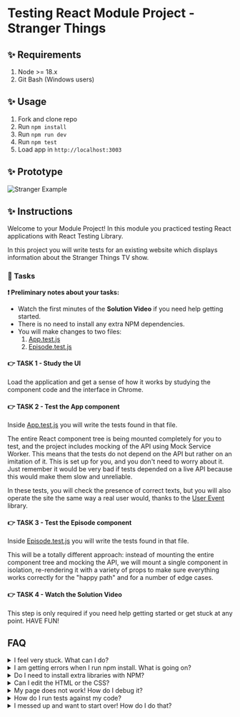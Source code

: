 # Testing React Module Project - Stranger Things

## ✨ Requirements

1. Node >= 18.x
2. Git Bash (Windows users)

## ✨ Usage

1. Fork and clone repo
2. Run `npm install`
3. Run `npm run dev`
4. Run `npm test`
5. Load app in `http://localhost:3003`

## ✨ Prototype

![Stranger Example](project_example.gif)

## ✨ Instructions

Welcome to your Module Project! In this module you practiced testing React applications with React Testing Library.

In this project you will write tests for an existing website which displays information about the Stranger Things TV show.

### 🥷 Tasks

**❗ Preliminary notes about your tasks:**

- Watch the first minutes of the **Solution Video** if you need help getting started.
- There is no need to install any extra NPM dependencies.
- You will make changes to two files:
  1. [App.test.js](./frontend/components/tests/App.test.js)
  2. [Episode.test.js](./frontend/components/tests/Episode.test.js)

#### 👉 TASK 1 - Study the UI

Load the application and get a sense of how it works by studying the component code and the interface in Chrome.

#### 👉 TASK 2 - Test the App component

Inside [App.test.js](./frontend/components/tests/App.test.js) you will write the tests found in that file.

The entire React component tree is being mounted completely for you to test, and the project includes mocking of the API using Mock Service Worker. This means that the tests do not depend on the API but rather on an imitation of it. This is set up for you, and you don't need to worry about it. Just remember it would be very bad if tests depended on a live API because this would make them slow and unreliable.

In these tests, you will check the presence of correct texts, but you will also operate the site the same way a real user would, thanks to the [User Event](https://testing-library.com/docs/user-event/intro/) library.

#### 👉 TASK 3 - Test the Episode component

Inside [Episode.test.js](./frontend/components/tests/Episode.test.js) you will write the tests found in that file.

This will be a totally different approach: instead of mounting the entire component tree and mocking the API, we will mount a single component in isolation, re-rendering it with a variety of props to make sure everything works correctly for the "happy path" and for a number of edge cases.

#### 👉 TASK 4 - Watch the Solution Video

This step is only required if you need help getting started or get stuck at any point. HAVE FUN!

## FAQ

<details>
  <summary>I feel very stuck. What can I do?</summary>

Redo the Guided Project for the module, or check out the Solution Video for this project. In these recordings, an industry expert walks you through their thinking in detail, while they solve the tasks.

</details>

<details>
  <summary>I am getting errors when I run npm install. What is going on?</summary>

This project requires Node >= V18 correctly installed in order to work. Sometimes Node can be misconfigured. Try deleting `node_modules` and running `npm install`. If this fails, try deleting both `node_modules` and `package-lock.json` before reinstalling. If all fails, please request support!

</details>

<details>
  <summary>Do I need to install extra libraries with NPM?</summary>

No. Everything you need should be installed already.

</details>

<details>
  <summary>Can I edit the HTML or the CSS?</summary>

You can edit the CSS of the project to give it a personal touch so you can add it to your portfolio, but only after you've finished your tasks!

</details>

<details>
  <summary>My page does not work! How do I debug it?</summary>

Remember to use console.logs and breakpoints to troubleshoot your code. Do not panic if you see errors in the console, just read them carefully looking for clues.

</details>

<details>
  <summary>How do I run tests against my code?</summary>

Execute `npm test` in your terminal. You can also do `npm test -- App.test.js` for example, to run a single test suite in isolation.

</details>

<details>
  <summary>I messed up and want to start over! How do I do that?</summary>

Do NOT delete your repository from GitHub! Instead, commit frequently as you work. This in practice creates restore points. If you find yourself in a mess, use git reset --hard to simply discard all changes to your code since your last commit. If you are dead-set on restarting the challenge from scratch, you can do this with Git as well. Research how to reset --hard to a specific commit.

</details>
